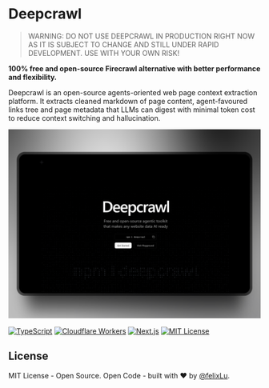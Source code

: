 # Deepcrawl

> WARNING: DO NOT USE DEEPCRAWL IN PRODUCTION RIGHT NOW AS IT IS SUBJECT TO CHANGE AND STILL UNDER RAPID DEVELOPMENT. USE WITH YOUR OWN RISK!

**100% free and open-source Firecrawl alternative with better performance and flexibility.**

Deepcrawl is an open-source agents-oriented web page context extraction platform. It extracts cleaned markdown of page content, agent-favoured links tree and page metadata that LLMs can digest with minimal token cost to reduce context switching and hallucination.

![shots](./public/shot.png)

[![TypeScript](https://img.shields.io/badge/TypeScript-Ready-blue.svg)](https://www.typescriptlang.org)
[![Cloudflare Workers](https://img.shields.io/badge/Cloudflare-Workers-orange.svg)](https://workers.cloudflare.com/)
[![Next.js](https://img.shields.io/badge/Next.js-15-black.svg)](https://nextjs.org/)
[![MIT License](https://img.shields.io/badge/License-MIT-green.svg)](https://opensource.org/licenses/MIT)

## License

MIT License - Open Source. Open Code - built with ❤️ by [@felixLu](https://x.com/felixlu1018).
